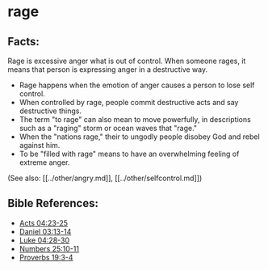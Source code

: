 # rage #

## Facts: ##

Rage is excessive anger what is out of control. When someone rages, it means that person is expressing anger in a destructive way.

* Rage happens when the emotion of anger causes a person to lose self control.
* When controlled by rage, people commit destructive acts and say destructive things.
* The term "to rage" can also mean to move powerfully, in descriptions such as a "raging" storm or ocean waves that "rage."
* When the "nations rage," their to ungodly people disobey God and rebel against him.
* To be "filled with rage" means to have an overwhelming feeling of extreme anger.

(See also: [[../other/angry.md]], [[../other/selfcontrol.md]]) 

## Bible References: ##

* [Acts 04:23-25](en/tn/act/help/04/23)
* [Daniel 03:13-14](en/tn/dan/help/03/13)
* [Luke 04:28-30](en/tn/luk/help/04/28)
* [Numbers 25:10-11](en/tn/num/help/25/10)
* [Proverbs 19:3-4](en/tn/pro/help/19/03)